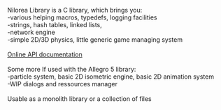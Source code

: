 Nilorea Library is a C library, which brings you:<br />
-various helping macros, typedefs, logging facilities<br />
-strings, hash tables, linked lists,<br />
-network engine<br />
-simple 2D/3D physics, little generic game managing system<br />
<br />
<a href='https://www.nilorea.net/html/index.html'>Online API documentation</a><br />
<br />
Some more If used with the Allegro 5 library:<br />
-particle system, basic 2D isometric engine, basic 2D animation system<br />
-WIP dialogs and ressources manager<br />
<br />
Usable as a monolith library or a collection of files
